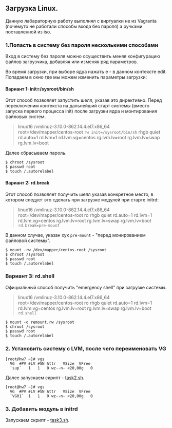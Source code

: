 ## Загрузка Linux. 

Данную лабараторную работу выполнял с виртуалки не из Vagranta (почемуто не работали способы входа без пароля) а ручками поставленной из iso.

### 1.Попасть в систему без пароля несколькими способами 

Вход в систему без пароля можно осуществить меняя конфигурацию файлов загрузчика, добавляя или изменяя ряд параметров. 

Во время загрузки, при выборе ядра нажать e - в данном контексте edit. Попадаем в окно где мы можем изменить параметры загрузки:


#### Вариант 1: init=/sysroot/bin/sh

Этот способ позволяет запустить шелл, указав это директивно. Перед переключеним контекста на дальнейший старт системы (вместо запуска первого процесса init) после загрузки ядра и монтирования файловых систем.

>linux16 /vmlinuz-3.10.0-862.14.4.el7.x86_64 root=/dev/mapper/centos-root `rw init=/sysroot/bin/sh` rhgb quiet rd.auto=1 rd.lvm=1 rd.lvm.vg=centos rg.lvm.lv=root rg.lvm.lv=swap rg.lvm.lv=boot 

Далее сбрасываем пароль.

```
$ chroot /sysroot
$ passwd root
$ touch /.autorelabel
```

#### Вариант 2: rd.break

Этот способ позволяет получить шелл указав конкретное место, в котором следует это сделать при загрузке модулей при старте initrd:

>linux16 /vmlinuz-3.10.0-862.14.4.el7.x86_64 root=/dev/mapper/centos-root ro rhgb quiet rd.auto=1 rd.lvm=1 rd.lvm.vg=centos rg.lvm.lv=root rg.lvm.lv=swap rg.lvm.lv=boot `rd.break=pre-mount`

В данном случае, указан хук `pre-mount` - "перед монированием файловой системы".

```
$ mount -rw /dev/mapper/centos-root /sysroot
$ chroot /sysroot
$ passwd root
$ touch /.autorelabel
```

### Вариант 3: rd.shell

Официальный способ получить "emergency shell" при загрузке системы.

>linux16 /vmlinuz-3.10.0-862.14.4.el7.x86_64 root=/dev/mapper/centos-root ro rhgb quiet rd.auto=1 rd.lvm=1 rd.lvm.vg=centos rg.lvm.lv=root rg.lvm.lv=swap rg.lvm.lv=boot `rd.shell`

```
$ mount -o remount,rw /sysroot
$ chroot /sysroot
$ passwd root
$ touch /.autorelabel
```


### 2. Установить систему с LVM, после чего переименовать VG


```
[root@hw7 ~]# vgs
  VG  #PV #LV #SN Attr   VSize  VFree
  `sup`   1   1   0 wz--n- <20,00g   0
```

Далее запускаем скрипт - [task2.sh](https://github.com/TotKtoNeNado/Linux/blob/master/hw7/task2.sh).

```
[root@hw7 ~]# vgs
  VG  #PV #LV #SN Attr   VSize  VFree
  `VG01`  1   1   0 wz--n- <20,00g   0
```

### 3. Добавить модуль в initrd

Запускаем скрипт - [task3.sh](https://github.com/TotKtoNeNado/Linux/blob/master/hw7/task3.sh).